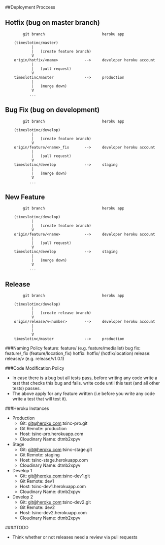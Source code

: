 ##Deployment Proccess

## Hotfix (bug on master branch)
			git branch							heroku app

		(timeslotinc/master)
				|
				|	(create feature branch)
				V
		origin/hotfix/<name>			-->		developer heroku account
				|
				|	(pull request)
				V
		timeslotinc/master				-->		production
				|
				|	(merge down)
				V
			   ...

## Bug Fix (bug on development)
			git branch							heroku app

		(timeslotinc/develop)
				|
				|	(create feature branch)
				V
		origin/feature/<name>_fix		-->		developer heroku account
				|
				|	(pull request)
				V
		timeslotinc/develop				-->		staging
				|
				|	(merge down)
				V
			   ...

## New Feature
			git branch							heroku app

		(timeslotinc/develop)
				|
				|	(create feature branch)
				V
		origin/feature/<name>			-->		developer heroku account
				|
				|	(pull request)
				V
		timeslotinc/develop				-->		staging
				|
				|	(merge down)
				V
			   ...

## Release
			git branch							heroku app

		(timeslotinc/develop)
				|
				|	(create release branch)
				V
		origin/release/v<number>		-->		developer heroku account
				|
				|
				V
		timeslotinc/master				-->		production

###Naming Policy
	feature: feature/<name> (e.g. feature/medialist)
	bug fix: feature/<name>_fix (feature/location_fix)
	hotfix: hotfix/<name> (hotfix/location)
	release: release/v<number> (e.g. release/v1.0.1)

###Code Modification Policy
- In case there is a bug but all tests pass, before writing any code write a test that checks this bug and fails. write code until this test (and all other tests) passes.
- The above apply for any feature written (i.e before you write any code write a test that will test it).


###Heroku Instances
- Production
	- Git: git@heroku.com:tsinc-pro.git
	- Git Remote: production
	- Host: tsinc-pro.herokuapp.com
	- Cloudinary Name: dtmb2xpyv
- Stage
	- Git: git@heroku.com:tsinc-stage.git
	- Git Remote: staging
	- Host: tsinc-stage.herokuapp.com
	- Cloudinary Name: dtmb2xpyv
- Develop 1
	- Git: git@heroku.com:tsinc-dev1.git
	- Git Remote: dev1
	- Host: tsinc-dev1.herokuapp.com
	- Cloudinary Name: dtmb2xpyv
- Develop 2
	- Git: git@heroku.com:tsinc-dev2.git
	- Git Remote: dev2
	- Host: tsinc-dev2.herokuapp.com
	- Cloudinary Name: dtmb2xpyv


####TODO
- Think whether or not releases need a review via pull requests